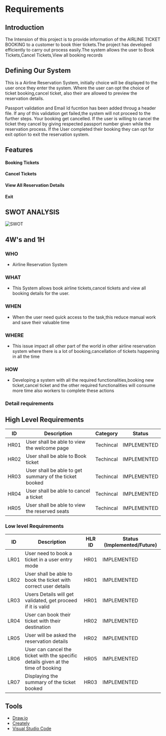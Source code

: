 # Requirements

## Introduction
The Intension of this project is to provide information of the AIRLINE TICKET BOOKING to a customer to book thier tickets.The project has developed efficiently to carry out process easily.The system allows the user to Book Tickets,Cancel Tickets,View all booking records

## Defining Our System
This is a Airline Reservation System, initially choice will be displayed to the user once they enter the system. Where the user can opt the choice of ticket booking,cancel ticket, also their are allowed to preview the reservation details. 

Passport validation and Email Id fucntion has been added throug a header file. If any of this validation get failed,the system will not proceed to the further steps. Your booking get cancelled. If the user is willing to cancel the ticket they cancel by giving respected passport number given while the reservation process. If the User completed their booking they can opt for exit option to exit the reservation system.

## Features
#### Booking Tickets
#### Cancel Tickets
#### View All Reservation Details
#### Exit


## SWOT ANALYSIS
![SWOT](https://user-images.githubusercontent.com/66021448/159547605-8629e7a6-2ddb-432a-af18-6bb970751cef.jpg)


## 4W's and 1H

### WHO
*   Airline Reservation System
         
### WHAT
*   This System allows book airline tickets,cancel tickets and view all booking details for the user.
            
### WHEN
*   When the user need quick access to the task,this reduce manual work and save their valuable time
        
### WHERE
*   This issue impact all other part of the world in other airline reservation system where there is a lot of booking,cancellation of tickets happening in                 all the time
             
### HOW
*   Developing a system with all the required functionalities,booking new ticket,cancel ticket and the other required functionalities will consume more time               also workers to complete these actions

### Detail requirements

## High Level Requirements 
| ID | Description | Category | Status | 
| ----- | ----- | ------- | ---------|
| HR01 | User shall be able to view the welcome page | Techincal | IMPLEMENTED | 
| HR02 | User shall be able to Book ticket | Techincal | IMPLEMENTED |
| HR03 | User shall be able to get summary of the ticket booked | Techincal | IMPLEMENTED |
| HR04 | User shall be able to cancel a ticket| Techincal | IMPLEMENTED |
| HR05 | User shall be able to view the reserved seats  | Techincal | IMPLEMENTED |

### Low level Requirements
 
| ID | Description | HLR ID | Status (Implemented/Future) |
| ------ | --------- | ------ | ----- |
|LR01|User need to book a ticket in a user entry mode|HR01|IMPLEMENTED|
|LR02|User shall be able to book the ticket with correct user details |HR01| IMPLEMENTED |
|LR03| Users Details will get validated, get proceed if it is valid | HR01 | IMPLEMENTED |
|LR04 |User can book their ticket with their destination| HR02 | IMPLEMENTED |
|LR05| User will be asked the reservation details | HR02| IMPLEMENTED |
|LR06 |User can cancel the ticket with the specific details given at the time of booking | HR05 | IMPLEMENTED |
|LR07 |Displaying the summary of the ticket booked  | HR03 |IMPLEMENTED|
         

## Tools
* [Draw.io](https://app.diagrams.net/)
* [Creately](https://app.creately.com/)
* [Visual Studio Code](https://code.visualstudio.com/)
  
